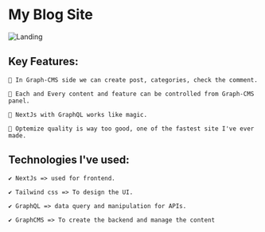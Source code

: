 # My Blog Site

![Landing](https://user-images.githubusercontent.com/128102810/228611160-65b6b115-e2fe-4a96-a485-f1783daf4f4a.PNG)

## Key Features:

    🤍 In Graph-CMS side we can create post, categories, check the comment.
    
    🤍 Each and Every content and feature can be controlled from Graph-CMS panel. 
    
    🤍 NextJs with GraphQL works like magic.
       
    🤍 Optemize quality is way too good, one of the fastest site I've ever made.
    
## Technologies I've used:

    ✔ NextJs => used for frontend.

    ✔ Tailwind css => To design the UI.

    ✔ GraphQL => data query and manipulation for APIs.

    ✔ GraphCMS => To create the backend and manage the content
